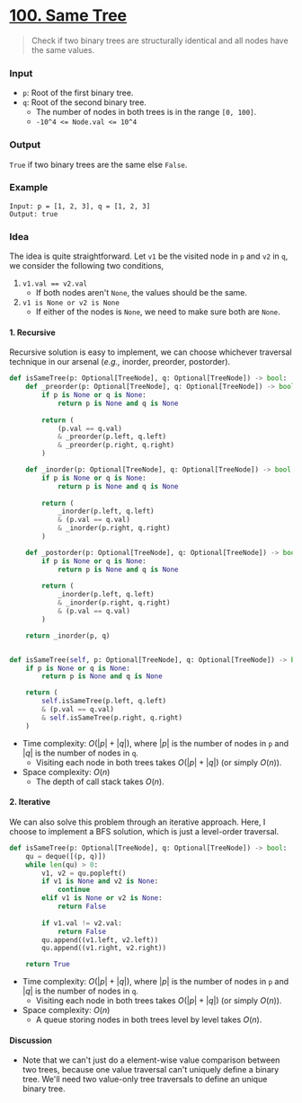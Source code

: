 # [100. Same Tree](https://leetcode.com/problems/same-tree/)
> Check if two binary trees are structurally identical and all nodes have the same values.
### Input
* `p`: Root of the first binary tree.
* `q`: Root of the second binary tree.
	* The number of nodes in both trees is in the range `[0, 100]`.
	* `-10^4 <= Node.val <= 10^4`
### Output
`True` if two binary trees are the same else `False`.
### Example
```
Input: p = [1, 2, 3], q = [1, 2, 3]
Output: true
```
### Idea
The idea is quite straightforward. Let `v1` be the visited node in `p` and `v2` in `q`, we consider the following two conditions,
1. `v1.val == v2.val`
	* If both nodes aren't `None`, the values should be the same.
1. `v1 is None or v2 is None`
	* If either of the nodes is `None`, we need to make sure both are `None`.
#### 1. Recursive
Recursive solution is easy to implement, we can choose whichever traversal technique in our arsenal (*e.g.,* inorder, preorder, postorder).
```python
def isSameTree(p: Optional[TreeNode], q: Optional[TreeNode]) -> bool:
    def _preorder(p: Optional[TreeNode], q: Optional[TreeNode]) -> bool:
        if p is None or q is None:
            return p is None and q is None
        
        return (
            (p.val == q.val)
            & _preorder(p.left, q.left)
            & _preorder(p.right, q.right)
        )

    def _inorder(p: Optional[TreeNode], q: Optional[TreeNode]) -> bool:
        if p is None or q is None:
            return p is None and q is None
        
        return (
            _inorder(p.left, q.left)
            & (p.val == q.val)
            & _inorder(p.right, q.right)
        )

    def _postorder(p: Optional[TreeNode], q: Optional[TreeNode]) -> bool:
        if p is None or q is None:
            return p is None and q is None
        
        return (
            _inorder(p.left, q.left)
            & _inorder(p.right, q.right)
            & (p.val == q.val)
        )

    return _inorder(p, q)


def isSameTree(self, p: Optional[TreeNode], q: Optional[TreeNode]) -> bool:
    if p is None or q is None:
        return p is None and q is None

    return (
        self.isSameTree(p.left, q.left)
        & (p.val == q.val)
        & self.isSameTree(p.right, q.right)
    )
```
* Time complexity: $O(|p| + |q|)$, where $|p|$ is the number of nodes in `p` and $|q|$ is the number of nodes in `q`.
	* Visiting each node in both trees takes $O(|p| + |q|)$ (or simply $O(n)$). 
* Space complexity: $O(n)$
	* The depth of call stack takes $O(n)$.
#### 2. Iterative
We can also solve this problem through an iterative approach. Here, I choose to implement a BFS solution, which is just a level-order traversal.
```python
def isSameTree(p: Optional[TreeNode], q: Optional[TreeNode]) -> bool:
    qu = deque([(p, q)])
    while len(qu) > 0:
        v1, v2 = qu.popleft()
        if v1 is None and v2 is None:
            continue
        elif v1 is None or v2 is None:
            return False
        
        if v1.val != v2.val:
            return False
        qu.append((v1.left, v2.left))
        qu.append((v1.right, v2.right))

    return True
```
* Time complexity: $O(|p| + |q|)$, where $|p|$ is the number of nodes in `p` and $|q|$ is the number of nodes in `q`.
	* Visiting each node in both trees takes $O(|p| + |q|)$ (or simply $O(n)$). 
* Space complexity: $O(n)$
	* A queue storing nodes in both trees level by level takes $O(n)$.
#### Discussion
* Note that we can't just do a element-wise value comparison between two trees, because one value traversal can't uniquely define a binary tree. We'll need two value-only tree traversals to define an unique binary tree.